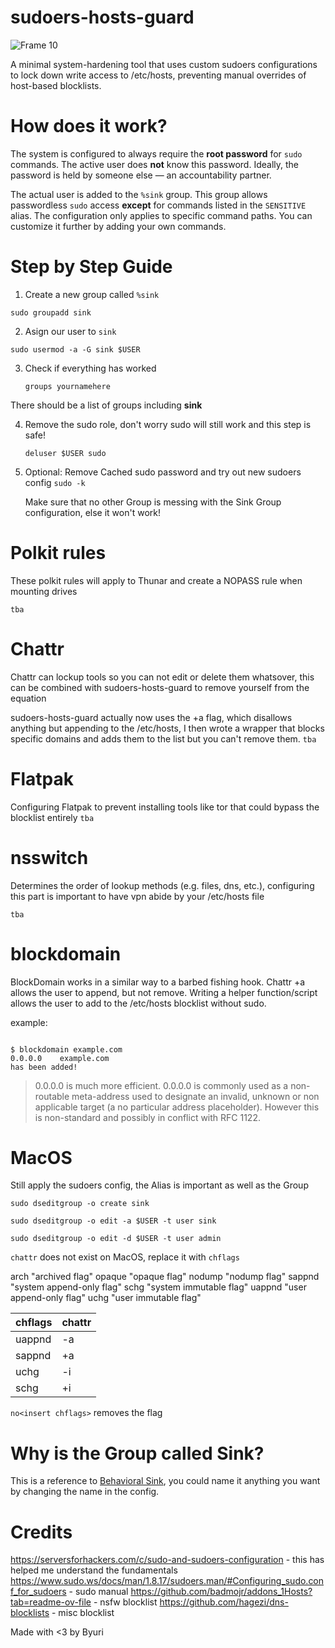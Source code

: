 # sudoers-hosts-guard


![Frame 10](https://github.com/user-attachments/assets/88d677d9-58a9-4299-bff2-6ac440a72d8a)


A minimal system-hardening tool that uses custom sudoers configurations to lock down write access to /etc/hosts, preventing manual overrides of host-based blocklists.

# How does it work?

The system is configured to always require the **root password** for `sudo` commands. The active user does **not** know this password. Ideally, the password is held by someone else — an accountability partner.

The actual user is added to the `%sink` group. This group allows passwordless `sudo` access **except** for commands listed in the `SENSITIVE` alias. The configuration only applies to specific command paths. You can customize it further by adding your own commands.


# Step by Step Guide

<div>
  
1. Create a new group called `%sink`


```sudo groupadd sink```

  
2. Asign our user to `sink`
   
```sudo usermod -a -G sink $USER```

  
3. Check if everything has worked

   ```groups yournamehere```
   
  There should be a list of groups including **sink**
  

4. Remove the sudo role, don't worry sudo will still work and this step is safe!

   ```deluser $USER sudo```
   
6. Optional: Remove Cached sudo password and try out new sudoers config
   ```sudo -k```

   Make sure that no other Group is messing with the Sink Group configuration, else it won't work!
  </div>


# Polkit rules
These polkit rules will apply to Thunar and create a NOPASS rule when mounting drives

```tba```

# Chattr
Chattr can lockup tools so you can not edit or delete them whatsover, this can be combined with sudoers-hosts-guard to remove yourself from the equation

sudoers-hosts-guard actually now uses the +a flag, which disallows anything but appending to the /etc/hosts, I then wrote a wrapper that blocks specific domains and adds them to the list but you can't remove them.
`tba`

# Flatpak
Configuring Flatpak to prevent installing tools like tor that could bypass the blocklist entirely
`tba`

# nsswitch 
Determines the order of lookup methods (e.g. files, dns, etc.), configuring this part is important to have vpn abide by your /etc/hosts file

`tba`


# blockdomain
BlockDomain works in a similar way to a barbed fishing hook.
Chattr +a allows the user to append, but not remove. Writing a helper function/script allows the user to add to the /etc/hosts blocklist without sudo.

example:
```

$ blockdomain example.com
0.0.0.0    example.com
has been added!

```
> 0.0.0.0 is much more efficient.
0.0.0.0 is commonly used as a non-routable meta-address used to designate an invalid, unknown or non applicable target (a no particular address placeholder). However this is non-standard and possibly in conflict with RFC 1122.




# MacOS

Still apply the sudoers config, the Alias is important as well as the Group

```
sudo dseditgroup -o create sink

sudo dseditgroup -o edit -a $USER -t user sink

sudo dseditgroup -o edit -d $USER -t user admin

```
`chattr` does not exist on MacOS, replace it with `chflags` 


arch    "archived flag"
opaque  "opaque flag"
nodump  "nodump flag"
sappnd  "system append-only flag"
schg    "system immutable flag"
uappnd  "user append-only flag"
uchg    "user immutable flag"


chflags  | chattr
-------- | -------- 
uappnd | -a	   
sappnd | +a
uchg | -i
schg | +i

`no<insert chflags>` removes the flag



# Why is the Group called Sink?
This is a reference to <a href="https://en.wikipedia.org/wiki/Behavioral_sink">Behavioral Sink</a>, you could name it anything you want by changing the name in the config.

# Credits

https://serversforhackers.com/c/sudo-and-sudoers-configuration</pre> - this has helped me understand the fundamentals 
https://www.sudo.ws/docs/man/1.8.17/sudoers.man/#Configuring_sudo.conf_for_sudoers - sudo manual
https://github.com/badmojr/addons_1Hosts?tab=readme-ov-file - nsfw blocklist
https://github.com/hagezi/dns-blocklists - misc blocklist

Made with <3 by Byuri

